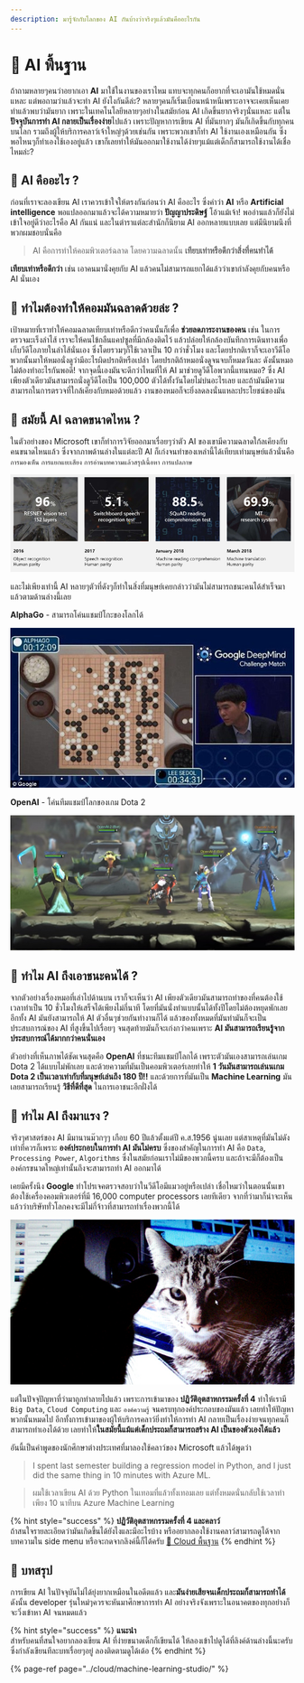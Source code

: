 ```yaml
---
description: มารู้จักกับโลกของ AI กันบ้างว่าจริงๆแล้วมันคืออะไรกัน
---
```


# 👶 AI พื้นฐาน

ถ้าถามหลายๆคนว่าอยากเอา **AI** มาใช้ในงานของเราไหม แทบจะทุกคนก็อยากที่จะเอามันใช้หมดนั่นแหละ แต่พอถามว่าแล้วจะทำ AI ยังไงกันดีล่ะ? หลายๆคนก็เริ่มเบือนหน้าหนีเพราะอาจจะเคยเห็นเคยทำแล้วพบว่ามันยาก เพราะในเทคโนโลยีหลายๆอย่างในสมัยก่อน AI เกิดขึ้นยากจริงๆนั่นแหละ แต่ใน**ปัจจุบันการทำ AI กลายเป็นเรื่องง่าย**ไปแล้ว เพราะปัญหาการเขียน AI ที่มันยากๆ มันก็เกิดขึ้นกับทุกคนบนโลก รวมถึงผู้ให้บริการคลาว์เจ้าใหญ่ๆด้วยเช่นกัน เพราะพวกเขาก็ทำ AI ใช้งานเองเหมือนกัน ซึ่งพอไหนๆก็ทำเองใช้เองอยู่แล้ว เขาก็เลยทำให้มันออกมาใช้งานได้ง่ายๆแม้แต่เด็กก็สามารถใช้งานได้เชื่อไหมล่ะ?

## 🤔 AI คืออะไร ?

ก่อนที่เราจะลองเขียน AI เราควรเข้าใจให้ตรงกันก่อนว่า AI คืออะไร ซึ่งคำว่า **AI** หรือ **Artificial intelligence** พอแปลออกมาแล้วจะได้ความหมายว่า **ปัญญาประดิษฐ์** โอ้วแม้เจ้า! พออ่านแล้วก็ยังไม่เข้าใจอยู่ดีว่าอะไรคือ AI กันแน่ และในตำราแต่ละสำนักก็นิยาม AI ออกหลายแบบเลย แต่มีนิยามนึงที่พวกผมชอบนั่นคือ 

> AI คือการทำให้คอมพิวเตอร์ฉลาด โดยความฉลาดนั้น **เทียบเท่าหรือดีกว่าสิ่งที่คนทำได้**

**เทียบเท่าหรือดีกว่า** เช่น เอาคนมานั่งคุยกับ AI แล้วคนไม่สามารถแยกได้แล้วว่าเขากำลังคุยกับคนหรือ AI นั่นเอง

## 🤔 **ทำไมต้องทำให้คอมมันฉลาดด้วยล่ะ ?**

เป้าหมายที่เราทำให้คอมฉลาดเทียบเท่าหรือดีกว่าคนนั้นก็เพื่อ **ช่วยลดภาระงานของคน** เช่น ในการตรวจมะเร็งลำไส้ เราจะให้คนไข้กลืนแคปซูลที่มีกล้องติดไว้ แล้วปล่อยให้กล้องบันทึกการเดินทางเพื่อเก็บวีดีโอภายในลำไส้นั่นเอง ซึ่งโดยรวมๆก็ใช้เวลาเป็น 10 กว่าชั่วโมง และโดยปรกติเราก็จะเอาวีดีโอพวกนั้นมาให้หมอนั่งดูว่ามีอะไรผิดปรกติหรือเปล่า โดยปรกติถ้าหมอนั่งดูจนจบก็หมดวันละ ดังนั้นหมอไม่ต้องทำอะไรกันพอดี! จากจุดนี้เองมันจะดีกว่าไหมที่ให้ AI มาช่วยดูวีดีโอพวกนี้แทนหมอ? ซึ่ง AI เพียงตัวเดียวมันสามารถนั่งดูวีดีโอเป็น 100,000 ตัวได้ทั้งวันโดยไม่บ่นอะไรเลย และถ้ามันมีความสามารถในการตรวจที่ใกล้เคียงกับหมอด้วยแล้ว งานของหมอก็จะยิ่งลดลงนั่นแหละประโยชน์ของมัน

## 🤔 สมัยนี้ AI ฉลาดขนาดไหน ?

ในตัวอย่างของ Microsoft เขาก็ทำการวิจัยออกมาเรื่อยๆว่าตัว AI ของเขามีความฉลาดใก้ลเคียงกับคนขนาดไหนแล้ว ซึ่งจากภาพด้านล่างในแต่ละปี AI ก็เก่งจนทำของเหล่านี้ได้เทียบเท่ามนุษย์แล้วนั่นคือ `การมองเห็น` `การแยกแยะเสียง` `การอ่านบทความแล้วสรุปเนื้อหา` `การแปลภาษ`

![](../.gitbook/assets/image%20%2880%29.png)

และไม่เพียงเท่านี้ AI หลายๆตัวที่ดังๆก็ทำในสิ่งที่มนุษย์เคยกล่าวว่ามันไม่สามารถชนะคนได้สำเร็จมาแล้วตามด้านล่างนี้เลย

**AlphaGo** - สามารถโค่นแชมป์โกะของโลกได้

![](../.gitbook/assets/image%20%28247%29.png)

**OpenAI** - โค่นทีมแชมป์โลกของเกม Dota 2

![](../.gitbook/assets/image%20%28239%29.png)

## 🤔 ทำไม AI ถึงเอาชนะคนได้ ?

จากตัวอย่างเรื่องหมอที่เล่าไปด้านบน เราก็จะเห็นว่า AI เพียงตัวเดียวมันสามารถทำของที่คนต้องใช้เวลาทำเป็น 10 ชั่วโมงให้เสร็จได้เพียงไม่กี่นาที โดยที่มันนั่งทำแบบนั้นได้ทั้งปีโดยไม่ต้องหยุดพักเลย อีกทั้ง AI มันยังสามารถให้ AI ตัวอื่นๆช่วยกันทำงานก็ได้ แล้วของทั้งหมดที่มันทำมันก็จะเป็นประสบการณ์ของ AI ที่สูงขึ้นไปเรื่อยๆ จนสุดท้ายมันก็จะเก่งกว่าคนเพราะ **AI มันสามารถเรียนรู้จากประสบการณ์ได้มากกว่าคนนั่นเอง** 

ตัวอย่างที่เห็นภาพได้ชัดเจนสุดคือ **OpenAI** ที่ชนะทีมแชมป์โลกได้ เพราะตัวมันเองสามารถเล่นเกม Dota 2 ได้แบบไม่พักเลย และด้วยความที่มันเป็นคอมพิวเตอร์เลยทำให้ **1 วันมันสามารถเล่นนเกม Dota 2 เป็นเวลาเท่ากับที่มนุษย์เล่นถึง 180 ปี!!** และด้วยการที่มันเป็น **Machine Learning** มันเลยสามารถเรียนรู้ **วิธีที่ดีที่สุด** ในการเอาชนะอีกฝั่งได้

## 🤔 ทำไม AI ถึงมาแรง ?

จริงๆศาสตร์ของ AI มีมานานม๊วกๆๆ เกือบ 60 ปีแล้วตั้งแต่ปี ค.ส.1956 นู่นเลย แต่สาเหตุที่มันไม่ดังเท่าที่ควรก็เพราะ **องค์ประกอบในการทำ AI มันไม่ครบ** ซึ่งของสำคัญในการทำ AI คือ `Data`, `Processing Power`, `Algorithms` ซึ่งในสมัยก่อนเราไม่มีของพวกนี้ครบ และถ้าจะมีก็ต้องเป็นองค์กรขนาดใหญ่เท่านั้นถึงจะสามารถทำ AI ออกมาได้ 

เคยมีครั้งนึง **Google** ทำโปรเจคตรวจสอบว่าในวีดีโอมีแมวอยู่หรือเปล่า เชื่อไหมว่าในตอนนั้นเขาต้องใช้เครื่องคอมพิวเตอร์ที่มี 16,000 computer processors เลยทีเดียว จากที่ว่ามาก็น่าจะเห็นแล้วว่าบริษัททั่วโลกคงจะมีไม่กี่จ้าวที่สามารถทำเรื่องพวกนี้ได้

![&#xE42;&#xE1B;&#xE23;&#xE40;&#xE08;&#xE04;&#xE01;&#xE39;&#xE49;&#xE42;&#xE25;&#xE01;&#xE2B;&#xE32;&#xE19;&#xE49;&#xE2D;&#xE07;&#xE40;&#xE2B;&#xE21;&#xE35;&#xE4A;&#xE22;&#xE27;&#xE43;&#xE19;&#xE27;&#xE35;&#xE14;&#xE35;&#xE42;&#xE2D;](../.gitbook/assets/image%20%28406%29.png)

แต่ในปัจจุปัญหาที่ว่ามาถูกทำลายไปแล้ว เพราะการเข้ามาของ **ปฏิวัติอุตสาหกรรมครั้งที่ 4** ทำให้เรามี `Big Data`, `Cloud Computing` และ `องค์ความรู้` จนครบทุกองค์ประกอบของมันแล้ว เลยทำให้ปัญหาพวกนั้นหมดไป อีกทั้งการเข้ามาของผู้ให้บริการคลาว์ยิ่งทำให้การทำ AI กลายเป็นเรื่องง่ายจนทุกคนก็สามารถทำเองได้ด้วย เลยทำให้**ในสมัยนี้แม้แต่เด็กประถมก็สามารถสร้าง AI เป็นของตัวเองได้แล้ว**

อันนี้เป็นคำพูดของนักศึกษาต่างประเทศที่มาลองใช้คลาว์ของ Microsoft แล้วได้พูดว่า

> I spent last semester building a regression model in Python, and I just did the same thing in 10 minutes with Azure ML.

> ผมใช้เวลาเขียน AI ด้วย Python ในเทอมที่แล้วทั้งเทอมเลย แต่ทั้งหมดนั่นกลับใช้เวลาทำเพียง 10 นาทีบน Azure Machine Learning

{% hint style="success" %}
**ปฏิวัติอุตสาหกรรมครั้งที่ 4 และคลาว์**  
ถ้าสนใจรายละเอียดว่ามันเกิดขึ้นได้ยังไงและมีอะไรบ้าง หรืออยากลองใช้งานคลาว์สามารถดูได้จากบทความใน side menu หรือจะกดจากลิงค์นี้ก็ได้ครับ [👶 Cloud พื้นฐาน](https://saladpuk.gitbook.io/learn/basic/cloud101)
{% endhint %}

## 🎯 บทสรุป

การเขียน AI ในปัจจุบันไม่ได้ยุ่งยากเหมือนในอดีตแล้ว และ**มันง่ายเสียจนเด็กประถมก็สามารถทำได้** ดังนั้น developer รุ่นใหม่ๆควรจะหันมาศึกษาการทำ AI อย่างจริงจังเพราะในอนาคตของทุกอย่างก็จะวิ่งเข้าหา AI จนหมดแล้ว

{% hint style="success" %}
**แนะนำ**  
สำหรับคนที่สนใจอยากลองเขียน AI ที่ง่ายขนาดเด็กก็เขียนได้ ให้ลองเข้าไปดูได้ที่ลิงค์ด้านล่างนี้นะครับ ซึ่งกำลังเขียนทีละบทเรื่อยๆอยู่ ลองติดตามดูได้เด้อ
{% endhint %}

{% page-ref page="../cloud/machine-learning-studio/" %}

